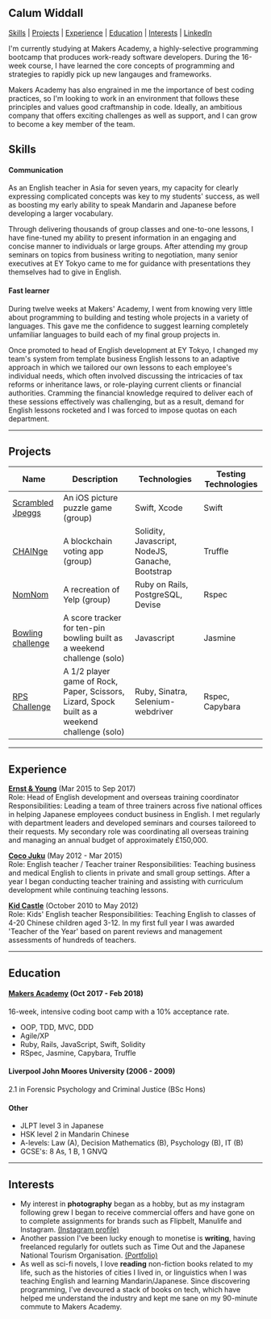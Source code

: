 ## Calum Widdall

[Skills](#skills) | [Projects](#projects) | [Experience](#experience) | [Education](#education) | [Interests](#interests) | [LinkedIn](https://www.linkedin.com/in/calum-widdall-a64678157/)

I'm currently studying at Makers Academy, a highly-selective programming bootcamp that produces work-ready software developers. During the 16-week course, I have learned the core concepts of programming and strategies to rapidly pick up new langauges and frameworks.

Makers Academy has also engrained in me the importance of best coding practices, so I'm looking to work in an environment that follows these principles and values good craftmanship in code. Ideally, an ambitious company that offers exciting challenges as well as support, and I can grow to become a key member of the team.


## Skills

#### Communication

As an English teacher in Asia for seven years, my capacity for clearly expressing complicated concepts was key to my students' success, as well as boosting my early ability to speak Mandarin and Japanese before developing a larger vocabulary.

Through delivering thousands of group classes and one-to-one lessons, I have fine-tuned my ability to present information in an engaging and concise manner to individuals or large groups. After attending my group seminars on topics from business writing to negotiation, many senior executives at EY Tokyo came to me for guidance with presentations they themselves had to give in English.

#### Fast learner
During twelve weeks at Makers' Academy, I went from knowing very little about programming to building and testing whole projects in a variety of languages. This gave me the confidence to suggest learning completely unfamiliar languages to build each of my final group projects in.

Once promoted to head of English development at EY Tokyo, I changed my team's system from template business English lessons to an adaptive approach in which we tailored our own lessons to each employee's individual needs, which often involved discussing the intricacies of tax reforms or inheritance laws, or role-playing current clients or financial authorities. Cramming the financial knowledge required to deliver each of these sessions effectively was challenging, but as a result, demand for English lessons rocketed and I was forced to impose quotas on each department.
***

## Projects
Name | Description | Technologies | Testing Technologies
---| --- | --- | --- |
[Scrambled Jpeggs](https://github.com/Calum-W/Scrambled-Jpeggs) | An iOS picture puzzle game (group) | Swift, Xcode | Swift  
[CHAINge](https://github.com/Calum-W/CHAINge) | A blockchain voting app (group) | Solidity, Javascript, NodeJS, Ganache, Bootstrap | Truffle 
[NomNom](https://github.com/Calum-W/nomnom) | A recreation of Yelp (group) | Ruby on Rails, PostgreSQL, Devise | Rspec
[Bowling challenge](https://github.com/Calum-W/bowling-challenge)  | A score tracker for ten-pin bowling built as a weekend challenge (solo) | Javascript| Jasmine
[RPS Challenge](https://github.com/Calum-W/rps-challenge) | A 1/2 player game of Rock, Paper, Scissors, Lizard, Spock built as a weekend challenge (solo) | Ruby, Sinatra, Selenium-webdriver | Rspec, Capybara 
 ***

## Experience

[**Ernst & Young**](http://www.ey.com/jp/en/home) (Mar 2015 to Sep 2017)    
Role: Head of English development and overseas training coordinator
Responsibilities: Leading a team of three trainers across five national offices in helping Japanese employees conduct business in English. I met regularly with department leaders and developed seminars and courses tailoreed to their requests. My secondary role was coordinating all overseas training and managing an annual budget of approximately £150,000.

[**Coco Juku**](http://www.cocojuku.jp/) (May 2012 - Mar 2015)   
Role: English teacher / Teacher trainer
Responsibilities: Teaching business and medical English to clients in private and small group settings. After a year I began conducting teacher training and assisting with curriculum development while continuing teaching lessons.

[**Kid Castle**](http://www.kidcastle.com.tw/en/en.html) (October 2010 to May 2012)   
Role: Kids' English teacher
Responsibilities: Teaching English to classes of 4-20 Chinese children aged 3-12. In my first full year I was awarded 'Teacher of the Year' based on parent reviews and management assessments of hundreds of teachers.
***

## Education

#### [Makers Academy](http://www.makersacademy.com/curriculum/) (Oct 2017 - Feb 2018)
16-week, intensive coding boot camp with a 10% acceptance rate.

- OOP, TDD, MVC, DDD
- Agile/XP
- Ruby, Rails, JavaScript, Swift, Solidity
- RSpec, Jasmine, Capybara, Truffle

#### Liverpool John Moores University (2006 - 2009)
2.1 in Forensic Psychology and Criminal Justice (BSc Hons)

#### Other
* JLPT level 3 in Japanese
* HSK level 2 in Mandarin Chinese
* A-levels: Law (A), Decision Mathematics (B), Psychology (B), IT (B)
* GCSE's: 8 As, 1 B, 1 GNVQ
***

## Interests
- My interest in **photography** began as a hobby, but as my instagram following grew I began to receive commercial offers and have gone on to complete assignments for brands such as Flipbelt, Manulife and Instagram. [(Instagram profile)](https://www.instagram.com/acowinjapan/)
- Another passion I've been lucky enough to monetise is **writing**, having freelanced regularly for outlets such as Time Out and the Japanese National Tourism Organisation. [(Portfolio)](https://www.clippings.me/users/calwiddall)
- As well as sci-fi novels, I love **reading** non-fiction books related to my life, such as the histories of cities I lived in, or linguistics when I was teaching English and learning Mandarin/Japanese. Since discovering programming, I've devoured a stack of books on tech, which have helped me understand the industry and kept me sane on my 90-minute commute to Makers Academy.
